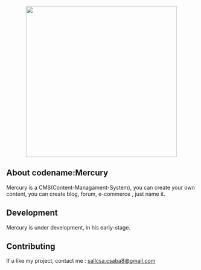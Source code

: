 <p align="center"><a href="https://github.com/csabika98/Mercury" target="_blank"><img src="https://i.imgur.com/ofvNyBQ.png" width="400"></a></p>



## About codename:Mercury

Mercury is a CMS(Content-Managament-System), you can create your own content, you can create blog, forum, e-commerce , just name it.


## Development

Mercury is under development, in his early-stage. 


## Contributing

If u like my project, contact me : sallcsa.csaba8@gmail.com




